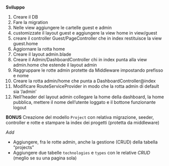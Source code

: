 **Sviluppo**
1. Creare il DB
2. Fare la migration
3. Nelle view aggiungere le cartelle guest e admin
4. customizzate  il layout guest e aggiungere la view home in view/guest
5. creare il controller Guest/PageController che in index restituisce la view guest.home
6. Aggiornare la rotta home
7. Creare il layout admin.blade
8. Creare il Admin/DashboardController chi in index punta alla view admin.home che estende il layout admin
9. Raggruppare le rotte admin protette da Middleware impostando prefisso e nome
10. Creare la rotta admin/home che punta a DashboardController@index
11. Modificare RouteServiceProvider in modo che la rotta admin di default sia ‘/admin’
12. Nell’header del layout admin collegare la home della dashboard, la home pubblica, mettere il nome dell’utente loggato e il bottone funzionante logout

**BONUS**
Creazione del modello `Project` con relativa migrazione, seeder, controller e rotte e stampare la index  dei progetti (protetta da middleware)


*Add*
- Aggiungere, fra le rotte admin, anche la gestione (CRUD) della tabella “projects”
- Aggiungere due tabelle `technologies` e `types` con le relative *CRUD* (meglio se su una pagina sola)
